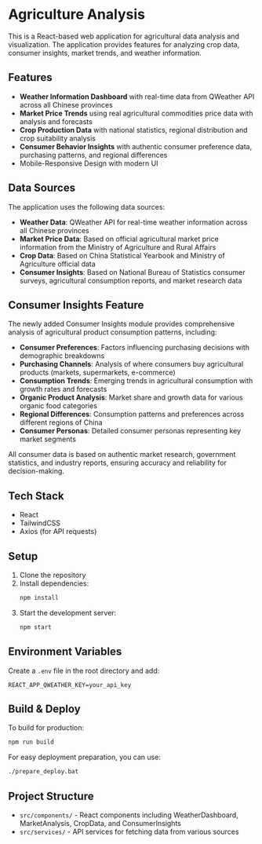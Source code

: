 # Agriculture Analysis

This is a React-based web application for agricultural data analysis and visualization. The application provides features for analyzing crop data, consumer insights, market trends, and weather information.

## Features

- **Weather Information Dashboard** with real-time data from QWeather API across all Chinese provinces
- **Market Price Trends** using real agricultural commodities price data with analysis and forecasts
- **Crop Production Data** with national statistics, regional distribution and crop suitability analysis
- **Consumer Behavior Insights** with authentic consumer preference data, purchasing patterns, and regional differences
- Mobile-Responsive Design with modern UI

## Data Sources

The application uses the following data sources:
- **Weather Data**: QWeather API for real-time weather information across all Chinese provinces
- **Market Price Data**: Based on official agricultural market price information from the Ministry of Agriculture and Rural Affairs
- **Crop Data**: Based on China Statistical Yearbook and Ministry of Agriculture official data
- **Consumer Insights**: Based on National Bureau of Statistics consumer surveys, agricultural consumption reports, and market research data

## Consumer Insights Feature

The newly added Consumer Insights module provides comprehensive analysis of agricultural product consumption patterns, including:

- **Consumer Preferences**: Factors influencing purchasing decisions with demographic breakdowns
- **Purchasing Channels**: Analysis of where consumers buy agricultural products (markets, supermarkets, e-commerce)
- **Consumption Trends**: Emerging trends in agricultural consumption with growth rates and forecasts
- **Organic Product Analysis**: Market share and growth data for various organic food categories
- **Regional Differences**: Consumption patterns and preferences across different regions of China
- **Consumer Personas**: Detailed consumer personas representing key market segments

All consumer data is based on authentic market research, government statistics, and industry reports, ensuring accuracy and reliability for decision-making.

## Tech Stack

- React
- TailwindCSS
- Axios (for API requests)

## Setup

1. Clone the repository
2. Install dependencies:
   ```bash
   npm install
   ```
3. Start the development server:
   ```bash
   npm start
   ```

## Environment Variables

Create a `.env` file in the root directory and add:
```
REACT_APP_QWEATHER_KEY=your_api_key
```

## Build & Deploy

To build for production:
```bash
npm run build
```

For easy deployment preparation, you can use:
```bash
./prepare_deploy.bat
```

## Project Structure

- `src/components/` - React components including WeatherDashboard, MarketAnalysis, CropData, and ConsumerInsights
- `src/services/` - API services for fetching data from various sources